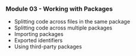 ### Module 03 - Working with Packages

- Splitting code across files in the same package
- Splitting code across multiple packages
- Importing packages
- Exported identifiers
- Using third-party packages

